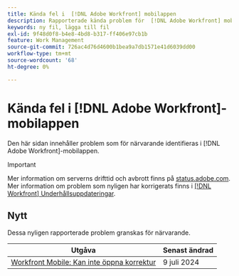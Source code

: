```yaml
---
title: Kända fel i  [!DNL Adobe Workfront] mobilappen
description: Rapporterade kända problem för  [!DNL Adobe Workfront] mobilappen
keywords: ny fil, lägga till fil
exl-id: 9f48d0f8-b4e8-4bd8-b317-ff406e97cb1b
feature: Work Management
source-git-commit: 726ac4d76d4600b1bea9a7db1571e41d6039dd00
workflow-type: tm+mt
source-wordcount: '68'
ht-degree: 0%

---
```


# Kända fel i [!DNL Adobe Workfront]-mobilappen

Den här sidan innehåller problem som för närvarande identifieras i [!DNL Adobe Workfront]-mobilappen.

>[!IMPORTANT]
>
>Mer information om serverns drifttid och avbrott finns på [status.adobe.com](https://status.adobe.com). Mer information om problem som nyligen har korrigerats finns i [[!DNL Workfront] Underhållsuppdateringar](../maintenance/current-updates.md).

<!--**There are currently no known issues for [!DNL Workfront Mobile]**



## Current Issues

|Issue  |Last Modified   | 
|---|---|
|Issue text  | YYYY/MM/DD  | 

-->

## Nytt

Dessa nyligen rapporterade problem granskas för närvarande.

| **Utgåva** | **Senast ändrad** |
| -----------------------------------------------------------------| ----------------- |
| [Workfront Mobile: Kan inte öppna korrektur](known-issues-workfront/wf-mobile-proofs-not-open.md) | 9 juli 2024 |
